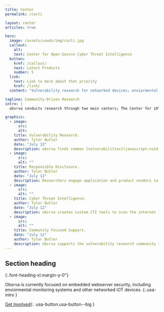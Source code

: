 ```yaml
---
title: Center
permalink: /cocti

layout: center
articles: true

hero:
  image: /assets/uswds/img/cocti.jpg
  callout:
    alt: 
    text: Center for Open-Source Cyber Threat Intelligence
  button:
    href: /callout/
    text: Latest Products
    number: 5
  link:
    text: Link to more about that priority
    href: /link/
  content: "Vulnerability research for networked devices; enviormental monitoring devices, printers, smart thermostats,ect."

tagline: Community-Driven Research
intro: |
  obsrva conducts research through two main centers; The Center for iOT and Embedded Device Security (COTEDS) and the Center for Open-Source Threat Intelligence (COSTT). COTEDS leverages the iOT Research Library to obtain, catalog, and find vulnerabilities in iOT and embedded devices, specefically focusing on enviormental monitoring devices. Research in COTEDS identifies vulnerabilities, engages vendors, and coordinates responsible disclosures. COSTT 

graphics:
  - image:
      src: 
      alt: 
    title: Vulnerability Research.
    author: Tyler Butler
    date: "July 12"
    description: obsrva finds common [vulnerabilities](javascript:void(0);) in everyday applications, open-source projects on platforms like GitHub and Sourceforge.
  - image:
      src: 
      alt: ""
    title: Responsible Disclosure.
    author: Tyler Butler
    date: "July 12"
    description: Researchers engage application and product vendors to notify stakeholders of vulnerabilities and provide mitigation recommendations.
  - image:
      src: 
      alt: ""
    title: Cyber Threat Intelligence.
    author: Tyler Butler
    date: "July 12"
    description: obsrva creates custom CTI tools to scan the internet for vulnerable endpoints and notify asset owners of potentially compromised devices.
  - image:
      src: 
      alt: ""
    title: Community Focused Support.
    date: "July 12"
    author: Tyler Butler
    description: obsrva supports the vulnerability research community through community outreach projects like the Vulnerability Research Library and the CTF Guide (ctfguide.org)
---
```


## Section heading

{:.font-heading-xl.margin-y-0"}

Obsrva is currently focused on embedded webserver security, including enviormental monitoring systems and other networked iOT devices. 
{:.usa-intro }

[Get Involved](#){: .usa-button.usa-button--big }
